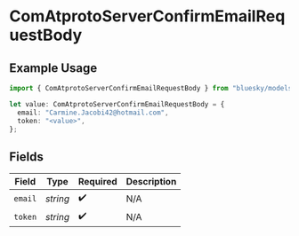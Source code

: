 # ComAtprotoServerConfirmEmailRequestBody

## Example Usage

```typescript
import { ComAtprotoServerConfirmEmailRequestBody } from "bluesky/models/operations";

let value: ComAtprotoServerConfirmEmailRequestBody = {
  email: "Carmine.Jacobi42@hotmail.com",
  token: "<value>",
};
```

## Fields

| Field              | Type               | Required           | Description        |
| ------------------ | ------------------ | ------------------ | ------------------ |
| `email`            | *string*           | :heavy_check_mark: | N/A                |
| `token`            | *string*           | :heavy_check_mark: | N/A                |